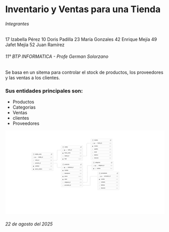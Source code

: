 # Inventario y Ventas para una Tienda


###### Integrantes
17 Izabella Pérez
10 Doris Padilla 
23 María Gonzales
42 Enrique Mejía
49 Jafet Mejía
52 Juan Ramírez


###### 11° BTP INFORMATICA  -  Profe German Solorzano



Se basa en un sitema para controlar el stock de productos, los proveedores y las ventas a los clientes.

### Sus entidades principales son:
+ Productos
+ Categorias
+ Ventas
+ clientes
+ Proveedores

![DIAGRAMA DE LA BASE DE DATOS](ARCHIVOS/DIAGRAMA.png)


###### 22 de agosto del 2025